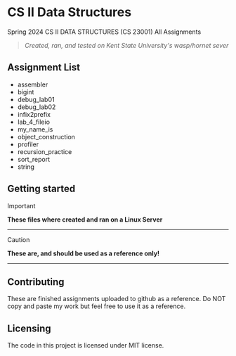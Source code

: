# CS II Data Structures
Spring 2024 CS II DATA STRUCTURES (CS 23001) All Assignments
>*Created, ran, and tested on Kent State University's wasp/hornet sever*


## Assignment List
- assembler
- bigint
- debug_lab01
- debug_lab02
- infix2prefix
- lab_4_fileio
- my_name_is
- object_construction
- profiler
- recursion_practice
- sort_report
- string


## Getting started
> [!IMPORTANT]
> **These files where created and ran on a Linux Server**
---
> [!CAUTION]
> **These are, and should be used as a reference only!**
---


## Contributing
These are finished assignments uploaded to github as a reference. Do NOT copy and paste my work but feel free to use it as a reference.


## Licensing
The code in this project is licensed under MIT license.
